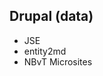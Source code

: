 ##  Drupal (data)

<ul>
<li>JSE</li>
<li class="highlight-blue fragment">entity2md</li>
<li>NBvT Microsites</li>
</ul>